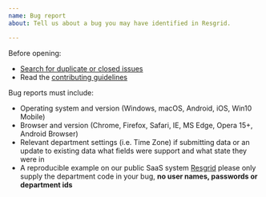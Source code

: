 ```yaml
---
name: Bug report
about: Tell us about a bug you may have identified in Resgrid.

---
```


Before opening:

- [Search for duplicate or closed issues](https://github.com/Resgrid/Core?utf8=%E2%9C%93&q=is%3Aissue)
- Read the [contributing guidelines](https://github.com/Resgrid/Core/blob/master/.github/CONTRIBUTING.md)

Bug reports must include:

- Operating system and version (Windows, macOS, Android, iOS, Win10 Mobile)
- Browser and version (Chrome, Firefox, Safari, IE, MS Edge, Opera 15+, Android Browser)
- Relevant department settings (i.e. Time Zone) if submitting data or an update to existing data what fields were support and what state they were in
- A reproducible example on our public SaaS system [Resgrid](https://resgrid.com/) please only supply the department code in your bug, **no user names, passwords or department ids**